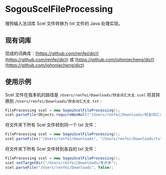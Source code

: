 # SogouScelFileProcessing

搜狗输入法词库 Scel 文件转换为 txt 文件的 Java 处理实现。

## 现有词库

现成的词典库：[https://github.com/renfei/dict](https://github.com/renfei/dict) 
或
[https://github.com/johnniecheng/dict](https://github.com/johnniecheng/dict)

## 使用示例
Scel 文件在我本机的路径是 ```/Users/renfei/Downloads/财会词汇大全.scel``` 将其转换到 ```/Users/renfei/Downloads/财会词汇大全.txt``` :

```java
FileProcessing scel = new SogouScelFileProcessing();
scel.parseFile(Objects.requireNonNull("/Users/renfei/Downloads/财会词汇大全.scel", "/Users/renfei/Downloads/财会词汇大全.txt", true);
```

将文件夹下所有 Scel 文件转到同一个 txt 文件：

```java
FileProcessing scel = new SogouScelFileProcessing();
scel.parseFiles("/Users/renfei/Downloads", "/Users/renfei/Downloads/txt/汇总.txt", false);
```

将文件夹下所有 Scel 文件转到各自的 txt 文件：

```java
FileProcessing scel = new SogouScelFileProcessing();
scel.setTargetDir("/Users/renfei/Downloads/多对多");
scel.parseFile("/Users/renfei/Downloads", false);
```

